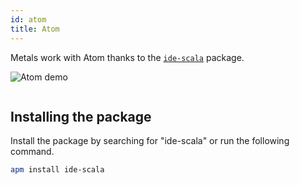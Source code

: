 ```yaml
---
id: atom
title: Atom
---
```


Metals work with Atom thanks to the
[`ide-scala`](https://atom.io/packages/ide-scala) package.

![Atom demo](assets/atom-demo.gif)

```scala mdoc:requirements

```

## Installing the package

Install the package by searching for "ide-scala" or run the following command.

```sh
apm install ide-scala
```

```scala mdoc:editor:atom

```
